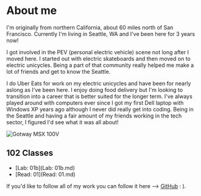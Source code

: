# About me

I'm originally from northern California, about 60 miles north of San Francisco. Currently I'm living in Seattle, WA and I've been here for 3 years now! 

I got involved in the PEV (personal electric vehicle) scene not long after I moved here. I started out with electric skateboards and then moved on to electric unicycles. Being a part of that community really helped me make a lot of friends and get to know the Seattle. 

I do Uber Eats for work on my electric unicycles and have been for nearly aslong as I've been here. I enjoy doing food delivery but I'm looking to transition into a career that is better suited for the longer term. I've always played around with computers ever since I got my first Dell laptop with Windows XP years ago although I never did really get into coding. Being in the Seattle and having a fair amount of my friends working in the tech sector, I figured I'd see what it was all about! 

![Gotway MSX 100V](https://user-images.githubusercontent.com/106117275/178044315-96773a39-9a0f-41c1-89b4-05866fafdc7d.jpg)

## 102 Classes
- [Lab: 01b](Lab: 01b.md)
- [Read: 01](Read: 01.md)

If you'd like to follow all of my work you can follow it here --> [GitHub](https://github.com/celt29) : ).
